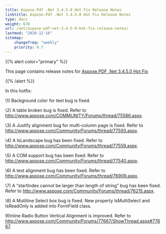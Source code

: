 ```yaml
---
title: Aspose.Pdf .Net 3.4.5.0 Hot Fix Release Notes
linktitle: Aspose.Pdf .Net 3.4.5.0 Hot Fix Release Notes
type: docs
weight: 670
url: /net/aspose-pdf-net-3-4-5-0-hot-fix-release-notes/
lastmod: "2020-12-16"
sitemap:
    changefreq: "weekly"
    priority: 0.7
---
```


{{% alert color="primary" %}}

This page contains release notes for [Aspose.PDF .Net 3.4.5.0 Hot Fix](http://www.aspose.com/downloads/pdf/net/new-releases/aspose.pdf-.net-3.4.5.0-hot-fix/)

{{% /alert %}}

In this hotfix:

\1) Background color for text bug is fixed.

\2) A table broken bug is fixed. Refer to <http://www.aspose.com/COMMUNITY/Forums/thread/75586.aspx>.

\3) A Justify alignment bug for multi-column page is fixed. Refer to <http://www.aspose.com/Community/Forums/thread/77593.aspx>.

\4) A IsLandscape bug has been fixed. Refer to <http://www.aspose.com/Community/Forums/thread/77559.aspx>.

\5) A COM support bug has been fixed. Refer to <http://www.aspose.com/Community/Forums/thread/77540.aspx>.

\6) A text alignment bug has been fixed. Refer to <http://www.aspose.com/Community/Forums/thread/76909.aspx>.

\7) A “startIndex cannot be larger than length of string” bug has been fixed. Refer to <http://www.aspose.com/Community/Forums/thread/76215.aspx>.

\8) A Mutliline Select box bug is fixed. New property IsMultiSelect and IsReadOnly is added into FormField class.

9)Inline Radio Button Vertical Alignment is improved. Refer to <http://www.aspose.com/Community/Forums/77667/ShowThread.aspx#77667>.


